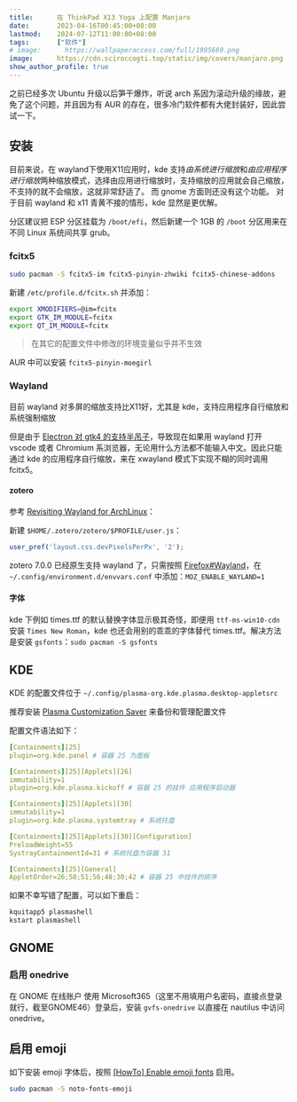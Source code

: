 ```yaml
---
title:      在 ThinkPad X13 Yoga 上配置 Manjaro
date:       2023-04-16T00:45:00+08:00
lastmod:    2024-07-12T11:00:00+08:00
tags:       ["软件"]
# image:      https://wallpaperaccess.com/full/1995669.png
image:      https://cdn.sciroccogti.top/static/img/covers/manjaro.png
show_author_profile: true
---
```


之前已经多次 Ubuntu 升级以后笋干爆炸，听说 arch 系因为滚动升级的缘故，避免了这个问题，并且因为有 AUR 的存在，很多冷门软件都有大佬封装好，因此尝试一下。

## 安装

目前来说，在 wayland下使用X11应用时，kde 支持*由系统进行缩放*和*由应用程序进行缩放*两种缩放模式，选择由应用进行缩放时，支持缩放的应用就会自己缩放，不支持的就不会缩放，这就非常舒适了。
而 gnome 方面则还没有这个功能。
对于目前 wayland 和 x11 青黄不接的情形，kde 显然是更优解。

分区建议把 ESP 分区挂载为 `/boot/efi`，然后新建一个 1GB 的 `/boot` 分区用来在不同 Linux 系统间共享 grub。


### fcitx5

```sh
sudo pacman -S fcitx5-im fcitx5-pinyin-zhwiki fcitx5-chinese-addons
```

新建 `/etc/profile.d/fcitx.sh` 并添加：
```sh
export XMODIFIERS=@im=fcitx
export GTK_IM_MODULE=fcitx
export QT_IM_MODULE=fcitx
```

> 在其它的配置文件中修改的环境变量似乎并不生效

AUR 中可以安装 `fcitx5-pinyin-moegirl`

### Wayland

目前 wayland 对多屏的缩放支持比X11好，尤其是 kde，支持应用程序自行缩放和系统强制缩放

但是由于 [Electron 对 gtk4 的支持半吊子](https://github.com/electron/electron/issues/33690)，导致现在如果用 wayland 打开 vscode 或者 Chromium 系浏览器，无论用什么方法都不能输入中文。因此只能通过 kde 的应用程序自行缩放，来在 xwayland 模式下实现不糊的同时调用 fcitx5。

#### zotero

参考 [Revisiting Wayland for ArchLinux](https://rgoswami.me/posts/revisiting-wayland-2021-archlinux/#reference-management)：

新建 `$HOME/.zotero/zotero/$PROFILE/user.js`：
```js
user_pref('layout.css.devPixelsPerPx', '2');
```

zotero 7.0.0 已经原生支持 wayland 了，只需按照 [Firefox#Wayland](https://wiki.archlinux.org/title/Firefox#Wayland)，在 `~/.config/environment.d/envvars.conf` 中添加：`MOZ_ENABLE_WAYLAND=1`

#### 字体

kde 下例如 times.ttf 的默认替换字体显示极其奇怪，即便用 `ttf-ms-win10-cdn` 安装 `Times New Roman`，kde 也还会用别的乖乖的字体替代 times.ttf。解决方法是安装 `gsfonts`：`sudo pacman -S gsfonts`

## KDE

KDE 的配置文件位于 `~/.config/plasma-org.kde.plasma.desktop-appletsrc`

推荐安装 [Plasma Customization Saver](https://store.kde.org/p/1298955/) 来备份和管理配置文件

配置文件语法如下：
```yaml
[Containments][25]
plugin=org.kde.panel # 容器 25 为面板

[Containments][25][Applets][26]
immutability=1
plugin=org.kde.plasma.kickoff # 容器 25 的挂件 应用程序启动器

[Containments][25][Applets][30]
immutability=1
plugin=org.kde.plasma.systemtray # 系统托盘

[Containments][25][Applets][30][Configuration]
PreloadWeight=55
SystrayContainmentId=31 # 系统托盘为容器 31

[Containments][25][General]
AppletOrder=26;50;51;56;48;30;42 # 容器 25 中挂件的排序
```

如果不幸写错了配置，可以如下重启：
```sh
kquitapp5 plasmashell
kstart plasmashell
```

## GNOME

### 启用 onedrive

在 GNOME 在线账户 使用 Microsoft365（这里不用填用户名密码，直接点登录就行，截至GNOME46）登录后，安装 `gvfs-onedrive` 以直接在 nautilus 中访问 onedrive。

## 启用 emoji

如下安装 emoji 字体后，按照 [[HowTo] Enable emoji fonts](https://forum.manjaro.org/t/howto-enable-emoji-fonts/36695) 启用。

```bash
sudo pacman -S noto-fonts-emoji
```
